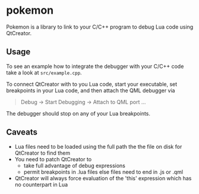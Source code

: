 # pokemon
Pokemon is a library to link to your C/C++ program to debug Lua code using 
QtCreator.

## Usage
To see an example how to integrate the debugger with your C/C++ code take a 
look at `src/example.cpp`.

To connect QtCreator with to you Lua code, start your executable, set breakpoints 
in your Lua code, and then attach the QML debugger via

> Debug -> Start Debugging -> Attach to QML port ...

The debugger should stop on any of your Lua breakpoints.

## Caveats
- Lua files need to be loaded using the full path the the file on disk for QtCreator to find them
- You need to patch QtCreator to
    - take full advantage of debug expressions
    - permit breakpoints in .lua files else files need to end in .js or .qml
- QtCreator will always force evaluation of the 'this' expression which has no counterpart in Lua 